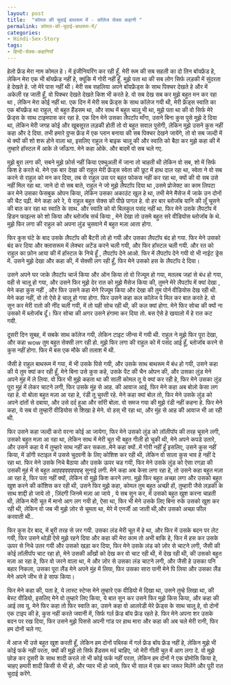 ```yaml
---
layout: post
title:  "कोमल की चुदाई बाथरूम में - कॉलेज सेक्स कहानी "
permalink: कोमल-की-चुदाई-बाथरूम-में/
categories: 
- Hindi-Sex-Story
tags:
- हिन्दी-सेक्स-कहानियाँ
---
```


हेलो फ्रेंड मेरा नाम कोमल हे। में इंजीनियरिंग कर रही हूँ. मेरी रूम की सब सहली का दो तिन बॉयफ्रेंड हे, लेकिन मेरा एक भी बॉयफ्रेंड नहीं हे, क्यूंकि में गोरी नहीं हूँ. मुझे पता था की सब लोग सिर्फ लड़की में सुंदरता हे देखते हे. जो मेरे पास नहीं थी। मेरी सब सहलिया अपने बॉयफ्रेंड्स के साथ पिक्चर देखते हे और में अकेली रह जाती हूँ, वो पिक्चर देखते देखते किश भी करते हे. वो सब देख सब कर मुझे बहुत मन कर रहा था , लेकिन मेरा कोई नहीं था. एक दिन में मेरी सब फ्रेंड्स के साथ कॉलेज गयी थी, मेरी फ्रेंड्स स्वाति का एक बॉयफ्रेंड था राहुल, वो बहुत हैंडसम था, और साथ में बहुत चालू भी था, मुझे पता था की वो सिर्फ मेरे फ्रेंड्स के साथ टाइमपास कर रहा हे. एक दिन मेने उसका लैपटॉप माँगा, उसने बिना कुस पुसे मुझे दे दिया था, लेकिन मेरी जगह कोई और खूबसूरत लड़की होती तो वो बहुत सवाल पुसेगी, लेकिन मुझे उसने कुस नहीं कहा और दे दिया. तभी हमारे ग्रुप्स फ्रेंड में एक प्लान बनाया की सब पिक्चर देखने जायेंगे, तो वो सब जल्दी में थे क्यों की शो शरू होने वाला था, इसलिए राहुल ने बाइक चालू की और स्वाति को बैठा कर मुझे कहा की में तुम्हारे हॉस्टल में आके ले जाँऊगा. मेने कहा ओके. और बादमें वो सब चले गए.

मुझे बुरा लगा की, सबने मुझे फ़ोर्स नहीं किया एक्चुअली में जाना तो चाहती थी लेकिन वो सब, शो में सिर्फ किश हे करते थे. मेने एक बार देखा की राहुल मेरी फ्रेंड्स स्वेता की छूट में हाथ दाल रहा था, स्वेता ने वो सब करने से राहुल को मन कर दिया, तब से राहुल उस पर बहुत फोकस नहीं कर रहा था, क्यों की वो सब उसे नहीं मिल रहा था. जाने दो वो सब बाते, राहुल ने जो मुझे लैपटॉप दिया था ,उसमे प्रोजेक्ट का काम लिपटा कर मेने उसका फेसबुक ओपन किया, लेकिन उसका अकाउंट खुल हे था, तभी मेने मैसेज में जाके उन दोनों की चैट पढ़ी. मेने कहा अरे रे, ये राहुल बहुत सेक्स की पीछे पागल हे. वो हर बार ब्लोजॉब यानि की लूँ चूसने की बात कर रहा था स्वाति के साथ. और स्वाति को वो बिलकुल पसंद नहीं था. फिर मेने उसके लैपटॉप में हिडन फाइल्स को शो किया और ब्लोजॉब सर्च किया , मेने देखा तो उसमे बहुत सरे वीडियोस ब्लोजॉब के थे. मुझे फिर लगा की राहुल को अपना लुंड चुसवाने में बहुत मज़ा आता होगा.

फिर कुस घंटे के बाद उसके लैपटॉप की बैटरी लो हो गयी और उसका लैपटॉप बंद हो गया. फिर मेने उसको बंद कर दिया और क्लासरूम में लेक्चर अटेंड करने चली गयी, और फिर हॉस्टल चली गयी. और रत को राहुल का फ़ोन आया की में हॉस्टल के निचे हूँ , लैपटॉप देने आओ. फिर में लैपटॉप देने गयी वो भी नाईट ड्रेस में. उसने मुझे देखा और कहा की, में सेक्सी लग रही हूँ, फिर मेने उसको हस के लैपटॉप दे दिया।

उसने अपने घर जाके लैपटॉप चार्ज किया और ऑन किया तो वो रिज्यूम हो गया, मतलब जहां से बंध हो गया, वही से चालू हो गया, और उसने फिर मुझे देर रात को मुझे मैसेज किया की, तुमने मेरे लैपटॉप में क्यां देखा , मेने कहा कुस नहीं , और फिर उसने कहा मेने रिज्यूम किया और देखा की तुम पोर्न वीडियोस देख रही थी. मेने कहा नहीं, वो तो ऐसे हे चालू हो गया होगा. फिर उसने कहा कल कॉलेज पे मिल कर बात करते हे. वो सुन कर मेरी रातो की नींद चली गयी, में तो यही सोच रही थी, की कल क्यां होगा. मेने फिर सोचा की क्यों ना उसको में ब्लोजॉब दूँ। फिर सोचा की अगर उसने हंगामा कर दिया तो. बस ऐसे हे खयालो में हे रात कट गयी.

दूसरी दिन सुबह, में सबके साथ कॉलेज गयी, लेकिन टाइट जीन्स में गयी थी. राहुल ने मुझे फिर पूरा देखा, और कहा wow तुम बहुत सेक्सी लग रही हो. मुझे फिर लगा की राहुल को में पसंद आई हूँ, ब्लोजॉब करने से कुस नहीं होगा. फिर में बस एक मौके की तलाश में थी.

जैसी हे राहुल बाथरूम में गया, में भी उसके पिसे गयी, और उसके साथ बाथरूम में बंध हो गयी, उसने कहा की ये तुम क्यां कर रही हूँ, मेने बिना उसे कुस कहे, उसके पेंट की चैन ओपन की, और उसका लुंड मेने अपने मुंह में ले लिया. वो फिर भी मुझे कहता था की साली कोमल तू ये क्यां कर रही हे, फिर मेने उसका लुंड पूरा मुहं में लेकर चाटने लगी, फिर उसके मुंह से आह. की आवाज आई, फिर मेने कहा अब बोलो केसा लग रहा हे. वो बोला बहुत मज़ा आ रहा हे, रंडी तू चुस्ती रहे. मेने कहा क्यां बोल तो, फिर मेने उसके लुंड को अपने दांतों से दबाया, और उसे दर्द हुआ और सॉरी बोला. वो समज गया की मुझे रंडी नहीं कहना हे. फिर मेने कहा, ये सब वो तुम्हारी वीडियोस से शिखा हे मेने. वो हस् भी रहा था, और मुंह से आह की आवाज भी आ रही थी.

फिर उसने कहा जल्दी करो वरना कोई आ जायेगा, फिर मेने उसको लुंड को लॉलीपॉप की तरह चूसने लगी, उसको बहुत मज़ा आ रहा था, लेकिन साथ में मेरी चूत भी बहुत गीली हो चुकी थी, मेने अपने कपडे उतारे, और उसने कहा ये में तुम्हारे साथ नहीं कर सकता..मेने कहा क्यों..में गोरी नहीं हूँ इसलिए, उसने कुस नहीं किया, में डॉगी स्टाइल में उससे चुदवनी के लिए कोशिश कर रही थी, लेकिन वो साला कुस भाव हे नहीं दे रहा था. फिर मेने उसके निचे बैठाया और उसके ऊपर चड गयी, फिर मेने उसके लुंड को ऐसा रगड़ा की उसकी मुहं में से बहुत आह्ह्ह्ह्ह्ह्ह्ह्ह् सुनाई लगी. मेने कहा अब केसा लगा रहा हे, तो उसने कहा बहुत मज़ा आ रहा हे, फिर पता नहीं क्यों, लेकिन वो मुझे किश करने लगा. मुझे फिर बहुत अच्छा लगा और उसको बहुत खुश करने की कॉशिस कर रही थी, उसने फिर मुझे कहा, कोमल तुम बहुत अच्छी हों, तुम्हारी जैसे लड़की के साथ शाद्दी हो जाये तो , ज़िंदगी जिनमे मज़ा आ जाये , ये सब सुन कर, में उसको बहुत खुश करना चाहती थी, लेकिन मेरी चूत में मानो आग लग गयी हो, ऐसा था, फिर भी मेने उसके लिए बिना रुके उसको खुश कर रही थी, लेकिन वो जब भी मुझे ज़ोर से चूमता था, मेरे में एनर्जी आ जाती थी,और उसको अच्छा फील करवाती थी..

फिर कुस देर बाद, में बुरी तरह से ज़र गयी. उसका लंड मेरी चूत में हे था, और फिर में उसके बदन पर लेट गयी, फिर उसने थोड़ी ऐसे मुझे रहने दिया और कहा की मेरा काम तो अभी बाकि हे, फिर में हस कर उसके ऊपर से निचे उतर गयी और उसको खड़ा कर दिया, फिर मेने उसके लंड को ज़ोर से चाटने लगी, जैसी की कोई लॉलीपॉप चाट रहा हो, मेने उसकी आँखों को देख कर वो चाट रही थी, में देख रही थी, की उसको बहुत मज़ा आ रहा हे, फिर वो जरने वाला था, मे और ज़ोर से उसका लंड चाटने लगी, और जैसी हे उसका पनि बहार निकला, उसका पूरा लैंड मेने अपने मुंह में लिया, फिर उसका सारा पानी मेने पि लिया और उसका लैंड मेने अपने जीभ से हे साफ किया।

फिर मेने कहा की, पता हे, ये लास्ट स्टेप्स मेने तुम्हारे एक वीडियो में दिखा था, उसने तुम्हे लिखा था, की बेस्ट वीडियो, इसलिए मेने वो तुम्हारे लिए किया, ये बात सुन कर उसने फिर मुझे किस किया, और कहा की आई लव यू. मेने फिर कहा तो फिर स्वाति का, उसने कहा वो आलरेडी मेरे फ्रेंड्स के साथ चालू हे, वो दोनों एक टाइप की हे, कुस नहीं करते जवानी में, सिर्फ गर्ल फ्रेंड बॉय फ्रेंड रहते हे. फिर मेने अपना शर उसके बदन पर रख दिया, फिर उसने मुझे पिससे अपनी गांड पर हाथ मारा और कहा की अब चले मेरी रानी, फिर हम दोनों चले गए.

में आज भी उसे बहुत खुश करती हूँ, लेकिन हम दोनों पब्लिक में गर्ल फ्रेंड बॉय फ्रेंड नहीं हे, लेकिन मुझे भी कोई फर्क नहीं परता, क्यों की मुझे तो सिर्फ हैंडसम मर्द चाहिए, जो मेरी गीली चुत में आग लगा दे. वो मुझे छोङ कर दूसरी के साथ शादी करले तो भी कोई फर्क नहीं परता, लेकिन हम दोनों ने एक प्रोमोसि किया हे, चाहए हमारी शादी किसी से भी हो, और प्यार भी हो जाये, फिर भी साल में एक बार जरूर मिलेंगे और पूरी रात चुदाई करेंगे.